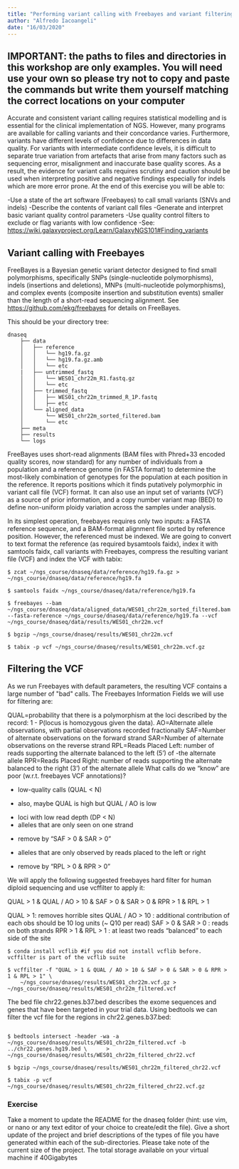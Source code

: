 ```yaml
---
title: "Performing variant calling with Freebayes and variant filtering with vcflib"
author: "Alfredo Iacoangeli"
date: "16/03/2020"
---
```


## IMPORTANT: the paths to files and directories in this workshop are only examples. You will need use your own so please try not to copy and paste the commands but write them yourself matching the correct locations on your computer


Accurate and consistent variant calling requires statistical modelling and is essential for the clinical implementation of NGS. However, many programs are available for calling variants and their concordance varies. Furthermore, variants have different levels of confidence due to differences in data quality. For variants with intermediate confidence levels, it is difficult to separate true variation from artefacts that arise from many factors such as sequencing error, misalignment and inaccurate base quality scores. As a result, the evidence for variant calls requires scrutiny and caution should be used when interpreting positive and negative findings especially for indels which are more error prone. At the end of this exercise you will be able to:

-Use a state of the art software (Freebayes) to call small variants (SNVs and indels)
-Describe the contents of variant call files
-Generate and interpret basic variant quality control parameters
-Use quality control filters to exclude or flag variants with low confidence
-See: https://wiki.galaxyproject.org/Learn/GalaxyNGS101#Finding_variants

## Variant calling with Freebayes


FreeBayes is a Bayesian genetic variant detector designed to find small polymorphisms, specifically SNPs (single-nucleotide polymorphisms), indels (insertions and deletions), MNPs (multi-nucleotide polymorphisms), and complex events (composite insertion and substitution events) smaller than the length of a short-read sequencing alignment. See https://github.com/ekg/freebayes for details on FreeBayes.

This should be your directory tree:

```
dnaseq
	├── data
	│   ├── reference
	│   │   └── hg19.fa.gz
	│   │   └── hg19.fa.gz.amb
	│   │   └── etc
 	|   ├── untrimmed_fastq
	│   │   └── WES01_chr22m_R1.fastq.gz
	│   │   └── etc
	│   ├── trimmed_fastq
	│   │   ├── WES01_chr22m_trimmed_R_1P.fastq
	│   │   ├── etc     
	│   └── aligned_data
	│       └── WES01_chr22m_sorted_filtered.bam
	│       └── etc
	├── meta
	├── results
	└── logs
```

FreeBayes uses short-read alignments (BAM files with Phred+33 encoded quality scores, now standard) for any number of individuals from a population and a reference genome (in FASTA format) to determine the most-likely combination of genotypes for the population at each position in the reference. It reports positions which it finds putatively polymorphic in variant call file (VCF) format. It can also use an input set of variants (VCF) as a source of prior information, and a copy number variant map (BED) to define non-uniform ploidy variation across the samples under analysis.

In its simplest operation, freebayes requires only two inputs: a FASTA reference sequence, and a BAM-format alignment file sorted by reference position. However, the referenced must be indexed. We are going to convert to text format the reference (as required bysamtools faidx), index it with samtools faidx, call variants with Freebayes, compress the resulting variant file (VCF) and index the VCF with tabix:

```
$ zcat ~/ngs_course/dnaseq/data/reference/hg19.fa.gz > ~/ngs_course/dnaseq/data/reference/hg19.fa 

$ samtools faidx ~/ngs_course/dnaseq/data/reference/hg19.fa

$ freebayes --bam ~/ngs_course/dnaseq/data/aligned_data/WES01_chr22m_sorted_filtered.bam --fasta-reference ~/ngs_course/dnaseq/data/reference/hg19.fa --vcf ~/ngs_course/dnaseq/data/results/WES01_chr22m.vcf

$ bgzip ~/ngs_course/dnaseq/results/WES01_chr22m.vcf

$ tabix -p vcf ~/ngs_course/dnaseq/results/WES01_chr22m.vcf.gz

```


## Filtering the VCF

As we run Freebayes with default parameters, the resulting VCF contains a large number of "bad" calls. The Freebayes Information Fields we will use for filtering are:

QUAL=probability that there is a polymorphism at the loci described by the record: 1 - P(locus is homozygous given the data).
AO=Alternate allele observations, with partial observations recorded fractionally
SAF=Number of alternate observations on the forward strand
SAR=Number of alternate observations on the reverse strand
RPL=Reads Placed Left: number of reads supporting the alternate balanced to the left (5’) of -the alternate allele
RPR=Reads Placed Right: number of reads supporting the alternate balanced to the right (3’) of the alternate allele
What calls do we “know” are poor (w.r.t. freebayes VCF annotations)?
- low-quality calls (QUAL < N)
+ also, maybe QUAL is high but QUAL / AO is low
- loci with low read depth (DP < N)
- alleles that are only seen on one strand
+ remove by “SAF > 0 & SAR > 0”
- alleles that are only observed by reads placed to the left or right
+ remove by “RPL > 0 & RPR > 0”

We will apply the following suggested freebayes hard filter for human diploid sequencing and use vcffilter to apply it:

QUAL > 1 & QUAL / AO > 10 & SAF > 0 & SAR > 0 & RPR > 1 & RPL > 1

QUAL > 1: removes horrible sites
QUAL / AO > 10 : additional contribution of each obs should be 10 log units (~ Q10 per read)
SAF > 0 & SAR > 0 : reads on both strands
RPR > 1 & RPL > 1 : at least two reads “balanced” to each side of the site

```
$ conda install vcflib #if you did not install vcflib before. vcffilter is part of the vcflib suite

$ vcffilter -f "QUAL > 1 & QUAL / AO > 10 & SAF > 0 & SAR > 0 & RPR > 1 & RPL > 1" \ 			
	~/ngs_course/dnaseq/results/WES01_chr22m.vcf.gz > ~/ngs_course/dnaseq/results/WES01_chr22m_filtered.vcf
```

The bed file chr22.genes.b37.bed describes the exome sequences and genes that have been targeted in your trial data. Using bedtools we can filter the vcf file for the regions in chr22.genes.b37.bed: 

```

$ bedtools intersect -header -wa -a ~/ngs_course/dnaseq/results/WES01_chr22m_filtered.vcf -b ../chr22.genes.hg19.bed \ 		> ~/ngs_course/dnaseq/results/WES01_chr22m_filtered_chr22.vcf

$ bgzip ~/ngs_course/dnaseq/results/WES01_chr22m_filtered_chr22.vcf

$ tabix -p vcf ~/ngs_course/dnaseq/results/WES01_chr22m_filtered_chr22.vcf.gz

```


### Exercise

Take a moment to update the README for the dnaseq folder (hint: use vim, or nano or any text editor of your choice to create/edit the file). Give a short update of the project and brief descriptions of the types of file you have generated within each of the sub-directories. Please take note of the current size of the project. The total storage available on your virtual machine if 40Gigabytes
